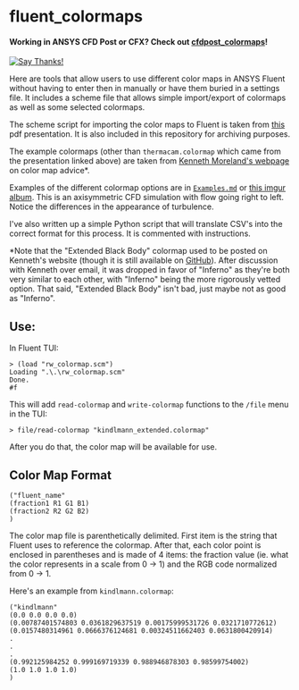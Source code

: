 # fluent_colormaps
#### Working in ANSYS CFD Post or CFX? Check out [cfdpost_colormaps](https://github.com/u2berggeist/cfdpost_colormaps)!
[![Say Thanks!](https://img.shields.io/badge/Say-Thanks&#33;-orange.svg?longCache=true&style=flat-square)](https://saythanks.io/to/u2berggeist)

Here are tools that allow users to use different color maps in ANSYS Fluent without having to enter then in manually or have them buried in a settings file. It includes a scheme file that allows simple import/export of colormaps as well as some selected colormaps.

The scheme script for importing the color maps to Fluent is taken from [this](http://www.cadfamily.com/download-pdf/FLUENT12/AutoUGM03_fluent_tips.pdf) pdf presentation. It is also included in this repository for archiving purposes.

The example colormaps (other than `thermacam.colormap` which came from the presentation linked above) are taken from [Kenneth Moreland's webpage](https://www.kennethmoreland.com/color-advice/) on color map advice*.

Examples of the different colormap options are in [`Examples.md`](./Examples.md) or [this imgur album](https://imgur.com/a/hL35KCY). This is an axisymmetric CFD simulation with flow going right to left. Notice the differences in the appearance of turbulence.

I've also written up a simple Python script that will translate CSV's into the correct format for this process. It is commented with instructions.

\*Note that the "Extended Black Body" colormap used to be posted on Kenneth's website (though it is still available on [GitHub](https://github.com/kennethmoreland-com/kennethmoreland-com.github.io/tree/master/color-advice)). After discussion with Kenneth over email, it was dropped in favor of "Inferno" as they're both very similar to each other, with "Inferno" being the more rigorously vetted option. That said, "Extended Black Body" isn't bad, just maybe not as good as "Inferno".

## Use:

In Fluent TUI:
```
> (load "rw_colormap.scm")
Loading ".\.\rw_colormap.scm"
Done.
#f
```
This will add `read-colormap` and `write-colormap` functions to the `/file` menu in the TUI:

```
> file/read-colormap "kindlmann_extended.colormap"
```

After you do that, the color map will be available for use.

## Color Map Format

```
("fluent_name"
(fraction1 R1 G1 B1)
(fraction2 R2 G2 B2)
)
```
The color map file is parenthetically delimited. First item is the string that Fluent uses to reference the colormap. 
After that, each color point is enclosed in parentheses and is made of 4 items: the fraction value (ie. what the color represents in a scale from 0 → 1) and the RGB code normalized from 0 → 1.

Here's an example from `kindlmann.colormap`:

```
("kindlmann"
(0.0 0.0 0.0 0.0)
(0.00787401574803 0.0361829637519 0.00175999531726 0.0321710772612)
(0.0157480314961 0.0666376124681 0.00324511662403 0.0631800420914)
.
.
.
(0.992125984252 0.999169719339 0.988946878303 0.98599754002)
(1.0 1.0 1.0 1.0)
)
```

